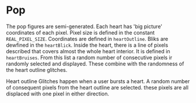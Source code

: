 # Pop

The pop figures are semi-generated. 
Each heart has 'big picture' coordinates of each pixel. 
Pixel size is defined in the constant `REAL_PIXEL_SIZE`. 
Coordinates are defined in `heartOutline`.
Bliks are dewfined in the `heartBlick`.
Inside the heart, there is a line of pixels described that covers almost the whole heart interior. It is defined in `heartBruises`.
From this list a random number of consecutive pixels ir randomly selected and displayed. These combine with the randomness of the heart outline glitches.

Heart outline Glitches happen when a user bursts a heart. A random number of consequent pixels from the heart outline are selected. these pixels are all displaced with one pixel in either direction.